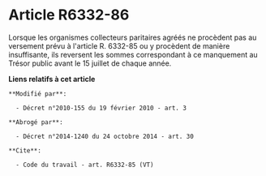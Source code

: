 # Article R6332-86

Lorsque les organismes collecteurs paritaires agréés ne procèdent pas au versement prévu à l'article R. 6332-85 ou y
procèdent de manière insuffisante, ils reversent les sommes correspondant à ce manquement au Trésor public
avant le 15 juillet de chaque année.

**Liens relatifs à cet article**

	**Modifié par**:

	  - Décret n°2010-155 du 19 février 2010 - art. 3

	**Abrogé par**:

	  - Décret n°2014-1240 du 24 octobre 2014 - art. 30

	**Cite**:

	  - Code du travail - art. R6332-85 (VT)
